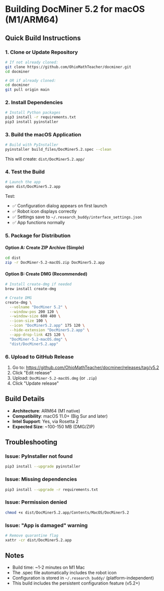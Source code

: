 # Building DocMiner 5.2 for macOS (M1/ARM64)

## Quick Build Instructions

### 1. Clone or Update Repository
```bash
# If not already cloned:
git clone https://github.com/OhioMathTeacher/docminer.git
cd docminer

# OR if already cloned:
cd docminer
git pull origin main
```

### 2. Install Dependencies
```bash
# Install Python packages
pip3 install -r requirements.txt
pip3 install pyinstaller
```

### 3. Build the macOS Application
```bash
# Build with PyInstaller
pyinstaller build_files/DocMiner5.2.spec --clean
```

This will create: `dist/DocMiner5.2.app/`

### 4. Test the Build
```bash
# Launch the app
open dist/DocMiner5.2.app
```

Test:
- ✅ Configuration dialog appears on first launch
- ✅ Robot icon displays correctly
- ✅ Settings save to `~/.research_buddy/interface_settings.json`
- ✅ App functions normally

### 5. Package for Distribution

#### Option A: Create ZIP Archive (Simple)
```bash
cd dist
zip -r DocMiner-5.2-macOS.zip DocMiner5.2.app
```

#### Option B: Create DMG (Recommended)
```bash
# Install create-dmg if needed
brew install create-dmg

# Create DMG
create-dmg \
  --volname "DocMiner 5.2" \
  --window-pos 200 120 \
  --window-size 600 400 \
  --icon-size 100 \
  --icon "DocMiner5.2.app" 175 120 \
  --hide-extension "DocMiner5.2.app" \
  --app-drop-link 425 120 \
  "DocMiner-5.2-macOS.dmg" \
  "dist/DocMiner5.2.app"
```

### 6. Upload to GitHub Release

1. Go to: https://github.com/OhioMathTeacher/docminer/releases/tag/v5.2
2. Click "Edit release"
3. Upload: `DocMiner-5.2-macOS.dmg` (or `.zip`)
4. Click "Update release"

## Build Details

- **Architecture**: ARM64 (M1 native)
- **Compatibility**: macOS 11.0+ (Big Sur and later)
- **Intel Support**: Yes, via Rosetta 2
- **Expected Size**: ~100-150 MB (DMG/ZIP)

## Troubleshooting

### Issue: PyInstaller not found
```bash
pip3 install --upgrade pyinstaller
```

### Issue: Missing dependencies
```bash
pip3 install --upgrade -r requirements.txt
```

### Issue: Permission denied
```bash
chmod +x dist/DocMiner5.2.app/Contents/MacOS/DocMiner5.2
```

### Issue: "App is damaged" warning
```bash
# Remove quarantine flag
xattr -cr dist/DocMiner5.2.app
```

## Notes

- Build time: ~1-2 minutes on M1 Mac
- The .spec file automatically includes the robot icon
- Configuration is stored in `~/.research_buddy/` (platform-independent)
- This build includes the persistent configuration feature (v5.2+)
